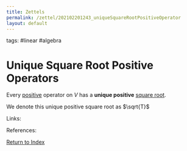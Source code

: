 ```yaml
---
title: Zettels
permalink: /zettel/202102201243_uniqueSquareRootPositiveOperator
layout: default
---
```

tags: #linear #algebra

# Unique Square Root Positive Operators

Every [positive](202102201207_positiveOperatorDefinition) operator on $V$ has a **unique positive** [square root](202102201216_squareRootOperator).

We denote this unique positive square root as $\sqrt{T}$

Links: 

References: 

[Return to Index](index)